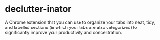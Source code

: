 # declutter-inator
A Chrome extension that you can use to organize your tabs into neat, tidy, and labelled sections (in which your tabs are also categorized) to significantly improve your productivity and concentration.
